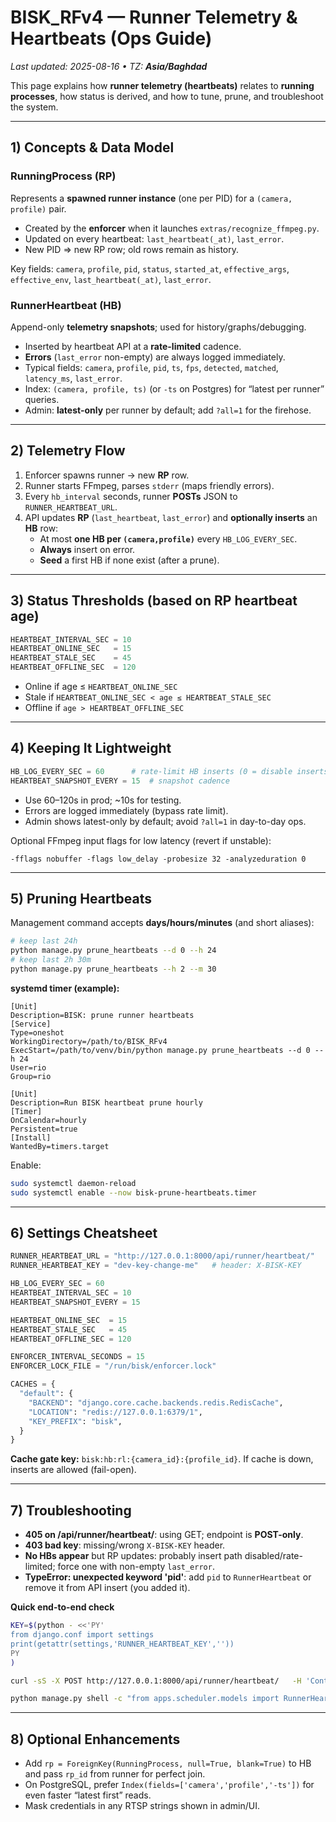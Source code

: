 # BISK_RFv4 — Runner Telemetry & Heartbeats (Ops Guide)

_Last updated: 2025-08-16 • TZ: **Asia/Baghdad**_

This page explains how **runner telemetry (heartbeats)** relates to **running processes**, how status is derived, and how to tune, prune, and troubleshoot the system.

---

## 1) Concepts & Data Model

### RunningProcess (RP)
Represents a **spawned runner instance** (one per PID) for a `(camera, profile)` pair.
- Created by the **enforcer** when it launches `extras/recognize_ffmpeg.py`.
- Updated on every heartbeat: `last_heartbeat(_at)`, `last_error`.
- New PID ⇒ new RP row; old rows remain as history.

Key fields: `camera`, `profile`, `pid`, `status`, `started_at`, `effective_args`, `effective_env`, `last_heartbeat(_at)`, `last_error`.

### RunnerHeartbeat (HB)
Append-only **telemetry snapshots**; used for history/graphs/debugging.
- Inserted by heartbeat API at a **rate-limited** cadence.
- **Errors** (`last_error` non-empty) are always logged immediately.
- Typical fields: `camera`, `profile`, `pid`, `ts`, `fps`, `detected`, `matched`, `latency_ms`, `last_error`.
- Index: `(camera, profile, ts)` (or `-ts` on Postgres) for “latest per runner” queries.
- Admin: **latest-only** per runner by default; add `?all=1` for the firehose.

---

## 2) Telemetry Flow
1. Enforcer spawns runner → new **RP** row.
2. Runner starts FFmpeg, parses `stderr` (maps friendly errors).
3. Every `hb_interval` seconds, runner **POSTs** JSON to `RUNNER_HEARTBEAT_URL`.
4. API updates **RP** (`last_heartbeat`, `last_error`) and **optionally inserts** an **HB** row:
   - At most **one HB per `(camera,profile)`** every `HB_LOG_EVERY_SEC`.
   - **Always** insert on error.
   - **Seed** a first HB if none exist (after a prune).

---

## 3) Status Thresholds (based on RP heartbeat age)
```python
HEARTBEAT_INTERVAL_SEC = 10
HEARTBEAT_ONLINE_SEC   = 15
HEARTBEAT_STALE_SEC    = 45
HEARTBEAT_OFFLINE_SEC  = 120
```
- Online if age ≤ `HEARTBEAT_ONLINE_SEC`
- Stale if `HEARTBEAT_ONLINE_SEC < age ≤ HEARTBEAT_STALE_SEC`
- Offline if `age > HEARTBEAT_OFFLINE_SEC`

---

## 4) Keeping It Lightweight
```python
HB_LOG_EVERY_SEC = 60      # rate-limit HB inserts (0 = disable inserts entirely)
HEARTBEAT_SNAPSHOT_EVERY = 15  # snapshot cadence
```
- Use 60–120s in prod; ~10s for testing.
- Errors are logged immediately (bypass rate limit).
- Admin shows latest-only by default; avoid `?all=1` in day-to-day ops.

Optional FFmpeg input flags for low latency (revert if unstable):
```
-fflags nobuffer -flags low_delay -probesize 32 -analyzeduration 0
```

---

## 5) Pruning Heartbeats
Management command accepts **days/hours/minutes** (and short aliases):
```bash
# keep last 24h
python manage.py prune_heartbeats --d 0 --h 24
# keep last 2h 30m
python manage.py prune_heartbeats --h 2 --m 30
```

**systemd timer (example):**
```
[Unit]
Description=BISK: prune runner heartbeats
[Service]
Type=oneshot
WorkingDirectory=/path/to/BISK_RFv4
ExecStart=/path/to/venv/bin/python manage.py prune_heartbeats --d 0 --h 24
User=rio
Group=rio
```
```
[Unit]
Description=Run BISK heartbeat prune hourly
[Timer]
OnCalendar=hourly
Persistent=true
[Install]
WantedBy=timers.target
```
Enable:
```bash
sudo systemctl daemon-reload
sudo systemctl enable --now bisk-prune-heartbeats.timer
```

---

## 6) Settings Cheatsheet
```python
RUNNER_HEARTBEAT_URL = "http://127.0.0.1:8000/api/runner/heartbeat/"
RUNNER_HEARTBEAT_KEY = "dev-key-change-me"   # header: X-BISK-KEY

HB_LOG_EVERY_SEC = 60
HEARTBEAT_INTERVAL_SEC = 10
HEARTBEAT_SNAPSHOT_EVERY = 15

HEARTBEAT_ONLINE_SEC  = 15
HEARTBEAT_STALE_SEC   = 45
HEARTBEAT_OFFLINE_SEC = 120

ENFORCER_INTERVAL_SECONDS = 15
ENFORCER_LOCK_FILE = "/run/bisk/enforcer.lock"

CACHES = {
  "default": {
    "BACKEND": "django.core.cache.backends.redis.RedisCache",
    "LOCATION": "redis://127.0.0.1:6379/1",
    "KEY_PREFIX": "bisk",
  }
}
```
**Cache gate key:** `bisk:hb:rl:{camera_id}:{profile_id}`. If cache is down, inserts are allowed (fail-open).

---

## 7) Troubleshooting
- **405 on /api/runner/heartbeat/**: using GET; endpoint is **POST-only**.
- **403 bad key**: missing/wrong `X-BISK-KEY` header.
- **No HBs appear** but RP updates: probably insert path disabled/rate-limited; force one with non-empty `last_error`.
- **TypeError: unexpected keyword 'pid'**: add `pid` to `RunnerHeartbeat` or remove it from API insert (you added it).

**Quick end-to-end check**
```bash
KEY=$(python - <<'PY'
from django.conf import settings
print(getattr(settings,'RUNNER_HEARTBEAT_KEY',''))
PY
)

curl -sS -X POST http://127.0.0.1:8000/api/runner/heartbeat/   -H 'Content-Type: application/json' -H "X-BISK-KEY: $KEY"   -d '{"camera_id":1,"profile_id":1,"pid":9999,"fps":5,"detected":0,"matched":0,"latency_ms":0,"last_error":"debug"}'

python manage.py shell -c "from apps.scheduler.models import RunnerHeartbeat as H; print(H.objects.count()); print(list(H.objects.values('camera_id','profile_id','ts','last_error')[:3]))"
```

---

## 8) Optional Enhancements
- Add `rp = ForeignKey(RunningProcess, null=True, blank=True)` to HB and pass `rp_id` from runner for perfect join.
- On PostgreSQL, prefer `Index(fields=['camera','profile','-ts'])` for even faster “latest first” reads.
- Mask credentials in any RTSP strings shown in admin/UI.

